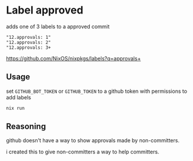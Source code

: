 # Label approved

adds one of 3 labels to a approved commit

```
"12.approvals: 1"
"12.approvals: 2"
"12.approvals: 3+
```

https://github.com/NixOS/nixpkgs/labels?q=approvals+


## Usage

set `GITHUB_BOT_TOKEN` or `GITHUB_TOKEN` to a github token with permissions to add labels

```bash
nix run
```


## Reasoning

github doesn't have a way to show approvals made by non-committers.

i created this to give non-committers a way to help committers.
